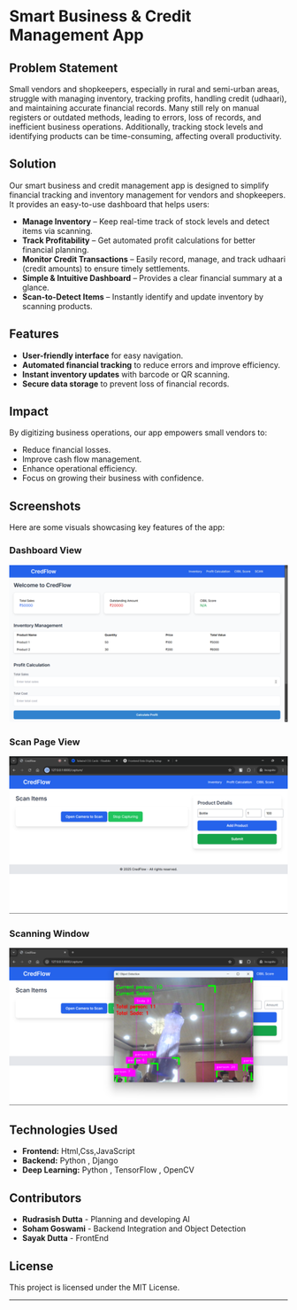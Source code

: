 # Smart Business & Credit Management App

## Problem Statement
Small vendors and shopkeepers, especially in rural and semi-urban areas, struggle with managing inventory, tracking profits, handling credit (udhaari), and maintaining accurate financial records. Many still rely on manual registers or outdated methods, leading to errors, loss of records, and inefficient business operations. Additionally, tracking stock levels and identifying products can be time-consuming, affecting overall productivity.

## Solution
Our smart business and credit management app is designed to simplify financial tracking and inventory management for vendors and shopkeepers. It provides an easy-to-use dashboard that helps users:

- **Manage Inventory** – Keep real-time track of stock levels and detect items via scanning.
- **Track Profitability** – Get automated profit calculations for better financial planning.
- **Monitor Credit Transactions** – Easily record, manage, and track udhaari (credit amounts) to ensure timely settlements.
- **Simple & Intuitive Dashboard** – Provides a clear financial summary at a glance.
- **Scan-to-Detect Items** – Instantly identify and update inventory by scanning products.

## Features
- **User-friendly interface** for easy navigation.
- **Automated financial tracking** to reduce errors and improve efficiency.
- **Instant inventory updates** with barcode or QR scanning.
- **Secure data storage** to prevent loss of financial records.

## Impact
By digitizing business operations, our app empowers small vendors to:
- Reduce financial losses.
- Improve cash flow management.
- Enhance operational efficiency.
- Focus on growing their business with confidence.

## Screenshots
Here are some visuals showcasing key features of the app:

### Dashboard View
![Dashboard](home.png)

### Scan Page View
![Credit Management](ScanPage.png)

### Scanning Window
![Inventory Tracking](Scan.png)

## Technologies Used
- **Frontend:** Html,Css,JavaScript
- **Backend:** Python , Django
- **Deep Learning:** Python , TensorFlow , OpenCV
 

 
   

## Contributors
- **Rudrasish Dutta** - Planning and developing AI
- **Soham Goswami** - Backend Integration and Object Detection
- **Sayak Dutta** - FrontEnd

## License
This project is licensed under the MIT License.

---
 

